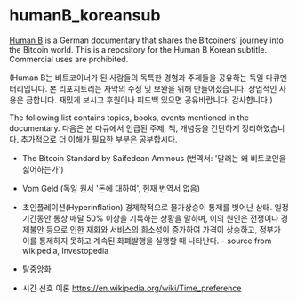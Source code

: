 # humanB_koreansub

[Human B](https://humanb-film.com/en/home/) is a German documentary that shares the Bitcoiners' journey into the Bitcoin world.
This is a repository for the Human B Korean subtitle. Commercial uses are prohibited.

(Human B는 비트코이너가 된 사람들의 독특한 경험과 주제들을 공유하는 독일 다큐멘터리입니다.
본 리포지토리는 자막의 수정 및 보완을 위해 만들어졌습니다. 상업적인 사용은 금합니다. 
재밌게 보시고 후원이나 피드백 있으면 공유바랍니다. 감사합니다.)

The following list contains topics, books, events mentioned in the documentary.
다음은 본 다큐에서 언급된 주제, 책, 개념등을 간단하게 정리하였습니다. 추가적으로 더 이해가 필요한 부분은 공부합시다.

- The Bitcoin Standard by Saifedean Ammous
(번역서: '달러는 왜 비트코인을 싫어하는가')

- Vom Geld 
(독일 원서 '돈에 대하여', 현재 번역서 없음)

- 초인플레이션(Hyperinflation)
경제학적으로 물가상승이 통제를 벗어난 상태. 일정 기간동안 통상 매달 50% 이상을 기록하는 상황을 말하며, 이의 원인은 전쟁이나 경제불안 등으로 인한 재화와 서비스의 희소성이 증가하여 가격이 상승하고, 정부가 이를 통제하지 못하고 계속된 화폐발행을 실행할 때 나타난다. - source from wikipedia, Investopedia 

- 탈중앙화

- 시간 선호 이론 
https://en.wikipedia.org/wiki/Time_preference
